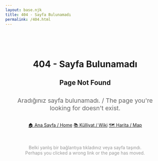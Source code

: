 ```yaml
---
layout: base.njk
title: 404 - Sayfa Bulunamadı
permalink: /404.html
---
```


<div style="text-align: center; padding: 3rem 1rem;">

# 404 - Sayfa Bulunamadı
## Page Not Found

<p style="font-size: 1.2rem; color: #666; margin: 2rem 0;">
Aradığınız sayfa bulunamadı. / The page you're looking for doesn't exist.
</p>

<div class="entry-actions btn-row" style="justify-content:center; gap: 1rem; margin-top: 2rem;">
  <a href="/" class="btn btn--accent">🏠 Ana Sayfa / Home</a>
  <a href="/wiki/" class="btn btn--accent">📚 Külliyat / Wiki</a>
  <a href="/map/" class="btn btn--accent">🗺️ Harita / Map</a>
</div>

<p style="margin-top: 3rem; color: #999;">
Belki yanlış bir bağlantıya tıkladınız veya sayfa taşındı.<br>
Perhaps you clicked a wrong link or the page has moved.
</p>

</div>
